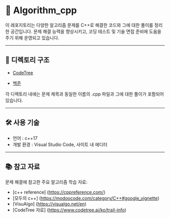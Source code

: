 # 🧠 Algorithm_cpp
이 레포지토리는 다양한 알고리즘 문제를 C++로 해결한 코드와 그에 대한 풀이를 정리한 공간입니다. 문제 해결 능력을 향상시키고, 코딩 테스트 및 기술 면접 준비에 도움을 주기 위해 운영되고 있습니다.


----


## 📁 디렉토리 구조

* [CodeTree](https://github.com/OstenHun/Algorithm_cpp/tree/0d34273e9b18b82d6f89d04deebcb2c10f706598/CodeTree)

* [백준](https://github.com/OstenHun/Algorithm_cpp/tree/0d34273e9b18b82d6f89d04deebcb2c10f706598/%EB%B0%B1%EC%A4%80)

각 디렉토리 내에는 문제 제목과 동일한 이름의 .cpp 파일과 그에 대한 풀이가 포함되어 있습니다.


----


## 🛠️ 사용 기술
* 언어 : c++17
* 개발 환경 : Visual Studio Code, 사이트 내 에디터


----


## 📚 참고 자료
문제 해결에 참고한 주요 알고리즘 학습 자료:
* [c++ reference] (https://cppreference.com/)
* [모두의 c++] (https://modoocode.com/category/C++#google_vignette)
* [VisuAlgo] (https://visualgo.net/en)
* [CodeTree 자료] (https://www.codetree.ai/ko/trail-info)
